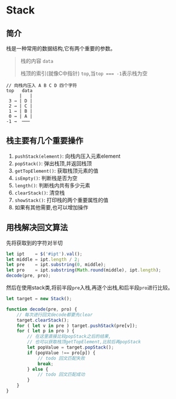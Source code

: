 # Stack

## 简介
栈是一种常用的数据结构,它有两个重要的参数。
> 栈的内容 `data`
> 
> 栈顶的索引(就像C中指针) `top`,当`top === -1`表示栈为空

```
// 向栈内压入 A B C D 四个字符
top   data
     |   | 
 3 → | D | 
 2 → | C |
 1 → | B |
 0 → | A |
-1 →  ───
```

## 栈主要有几个重要操作
1. `pushStack(element)`: 向栈内压入元素element
2. `popStack()`: 弹出栈顶,并返回栈顶
3. `getTopElement()`: 获取栈顶元素的值
4. `isEmpty()`: 判断栈是否为空
5. `length()`: 判断栈内共有多少元素
6. `clearStack()`: 清空栈
7. `showStack()`: 打印栈的两个重要属性的值
8. 如果有其他需要,也可以增加操作

## 用栈解决回文算法
先将获取到的字符对半切
```js
let ipt    = $('#ipt').val();
let middle = ipt.length / 2;
let pre    = ipt.substring(0, middle);
let pro    = ipt.substring(Math.round(middle), ipt.length);
decode(pre, pro);
```
然后在使用stack类,将前半段`pre`入栈,再逐个出栈,和后半段`pro`进行比较。
```js
let target = new Stack();

function decode(pre, pro) {
	// 每次进行回文decode都要先clear
	target.clearStack();
	for ( let v in pre ) target.pushStack(pre[v]);
	for ( let p in pro ) {
		// 在这里直接比较popStack之后的结果,
		// 也可以获取栈顶getTopElement,比较后再popStack
		let popValue = target.popStack();
		if (popValue !== pro[p]) {
			// todo 回文匹配失败
			break;
		} else {
			// todo 回文匹配成功
		}
	}
}
```
